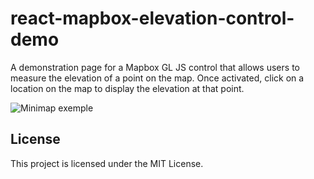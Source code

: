 # react-mapbox-elevation-control-demo

A demonstration page for a Mapbox GL JS control that allows users to measure the elevation of a point on the map. Once
activated, click on a location on the map to display the elevation at that point.

![Minimap exemple](https://3w-creation.net/demo-react-mapbox-elevation-control.png)

## License

This project is licensed under the MIT License.

